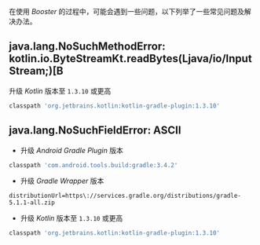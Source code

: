 在使用 *Booster* 的过程中，可能会遇到一些问题，以下列举了一些常见问题及解决办法。

## java.lang.NoSuchMethodError: kotlin.io.ByteStreamKt.readBytes(Ljava/io/InputStream;)[B

升级 *Kotlin* 版本至 `1.3.10` 或更高

```gradle
classpath 'org.jetbrains.kotlin:kotlin-gradle-plugin:1.3.10'
```

## java.lang.NoSuchFieldError: ASCII

- 升级 *Android Gradle Plugin* 版本

```gradle
classpath 'com.android.tools.build:gradle:3.4.2'
```

- 升级 *Gradle Wrapper* 版本

```properties
distributionUrl=https\://services.gradle.org/distributions/gradle-5.1.1-all.zip
```

- 升级 *Kotlin* 版本至 `1.3.10` 或更高

```gradle
classpath 'org.jetbrains.kotlin:kotlin-gradle-plugin:1.3.10'
```
